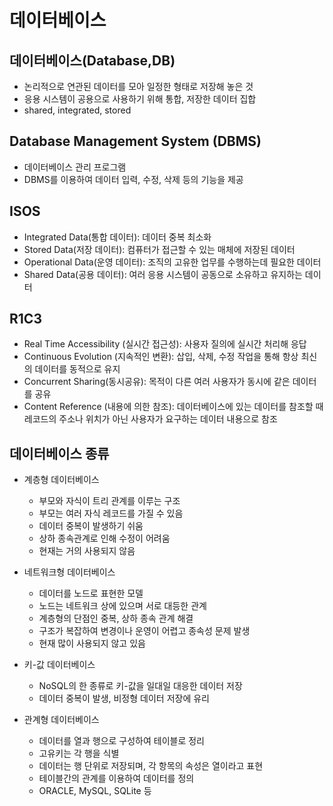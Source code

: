 # 데이터베이스

## 데이터베이스(Database,DB)
- 논리적으로 연관된 데이터를 모아 일정한 형태로 저장해 놓은 것
- 응용 시스템이 공용으로 사용하기 위해 통합, 저장한 데이터 집합
- shared, integrated, stored

## Database Management System (DBMS)
- 데이터베이스 관리 프로그램
- DBMS를 이용하여 데이터 입력, 수정, 삭제 등의 기능을 제공

## ISOS
- Integrated Data(통합 데이터): 데이터 중복 최소화
- Stored Data(저장 데이터): 컴퓨터가 접근할 수 있는 매체에 저장된 데이터
- Operational Data(운영 데이터): 조직의 고유한 업무를 수행하는데 필요한 데이터
- Shared Data(공용 데이터): 여러 응용 시스템이 공동으로 소유하고 유지하는 데이터

## R1C3
- Real Time Accessibility (실시간 접근성): 사용자 질의에 실시간 처리해 응답
- Continuous Evolution (지속적인 변환): 삽입, 삭제, 수정 작업을 통해 항상 최신의 데이터를 동적으로 유지
- Concurrent Sharing(동시공유): 목적이 다른 여러 사용자가 동시에 같은 데이터를 공유
- Content Reference (내용에 의한 참조): 데이터베이스에 있는 데이터를 참조할 때 레코드의 주소나 위치가 아닌 사용자가 요구하는 데이터 내용으로 참조

## 데이터베이스 종류
- 계층형 데이터베이스
  - 부모와 자식이 트리 관계를 이루는 구조
  - 부모는 여러 자식 레코드를 가질 수 있음
  - 데이터 중복이 발생하기 쉬움
  - 상하 종속관계로 인해 수정이 어려움
  - 현재는 거의 사용되지 않음
    
- 네트워크형 데이터베이스
  - 데이터를 노드로 표현한 모델
  - 노드는 네트워크 상에 있으며 서로 대등한 관계
  - 계층형의 단점인 중복, 상하 종속 관계 해결
  - 구조가 복잡하여 변경이나 운영이 어렵고 종속성 문제 발생
  - 현재 많이 사용되지 않고 있음
     
- 키-값 데이터베이스
  - NoSQL의 한 종류로 키-값을 일대일 대응한 데이터 저장
  - 데이터 중복이 발생, 비정형 데이터 저장에 유리
     
- 관계형 데이터베이스
  - 데이터를 열과 행으로 구성하여 테이블로 정리
  - 고유키는 각 행을 식별
  - 데이터는 행 단위로 저장되며, 각 항목의 속성은 열이라고 표현
  - 테이블간의 관계를 이용하여 데이터를 정의
  - ORACLE, MySQL, SQLite 등
 
    
